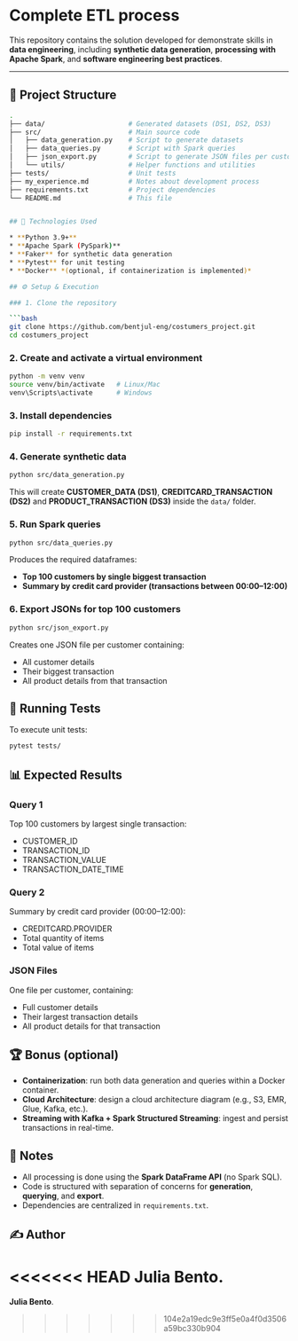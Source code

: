 # Complete ETL process

This repository contains the solution developed for demonstrate skills in **data engineering**, including **synthetic data generation**, **processing with Apache Spark**, and **software engineering best practices**.

---

## 📂 Project Structure

```bash
.
├── data/                     # Generated datasets (DS1, DS2, DS3)
├── src/                      # Main source code
│   ├── data_generation.py    # Script to generate datasets
│   ├── data_queries.py       # Script with Spark queries
│   ├── json_export.py        # Script to generate JSON files per customer
│   └── utils/                # Helper functions and utilities
├── tests/                    # Unit tests
├── my_experience.md          # Notes about development process
├── requirements.txt          # Project dependencies
└── README.md                 # This file


## 🚀 Technologies Used

* **Python 3.9+**
* **Apache Spark (PySpark)**
* **Faker** for synthetic data generation
* **Pytest** for unit testing
* **Docker** *(optional, if containerization is implemented)*

## ⚙️ Setup & Execution

### 1. Clone the repository

```bash
git clone https://github.com/bentjul-eng/costumers_project.git
cd costumers_project
```

### 2. Create and activate a virtual environment

```bash
python -m venv venv
source venv/bin/activate   # Linux/Mac
venv\Scripts\activate      # Windows
```

### 3. Install dependencies

```bash
pip install -r requirements.txt
```

### 4. Generate synthetic data

```bash
python src/data_generation.py
```

This will create **CUSTOMER_DATA (DS1)**, **CREDITCARD_TRANSACTION (DS2)** and **PRODUCT_TRANSACTION (DS3)** inside the `data/` folder.

### 5. Run Spark queries

```bash
python src/data_queries.py
```

Produces the required dataframes:
* **Top 100 customers by single biggest transaction**
* **Summary by credit card provider (transactions between 00:00–12:00)**

### 6. Export JSONs for top 100 customers

```bash
python src/json_export.py
```

Creates one JSON file per customer containing:
* All customer details
* Their biggest transaction
* All product details from that transaction

## 🧪 Running Tests

To execute unit tests:

```bash
pytest tests/
```

## 📊 Expected Results

### Query 1
Top 100 customers by largest single transaction:
* CUSTOMER_ID
* TRANSACTION_ID
* TRANSACTION_VALUE
* TRANSACTION_DATE_TIME

### Query 2
Summary by credit card provider (00:00–12:00):
* CREDITCARD.PROVIDER
* Total quantity of items
* Total value of items

### JSON Files
One file per customer, containing:
* Full customer details
* Their largest transaction details
* All product details for that transaction

## 🏆 Bonus (optional)

* **Containerization**: run both data generation and queries within a Docker container.
* **Cloud Architecture**: design a cloud architecture diagram (e.g., S3, EMR, Glue, Kafka, etc.).
* **Streaming with Kafka + Spark Structured Streaming**: ingest and persist transactions in real-time.

## 📌 Notes

* All processing is done using the **Spark DataFrame API** (no Spark SQL).
* Code is structured with separation of concerns for **generation**, **querying**, and **export**.
* Dependencies are centralized in `requirements.txt`.


## ✍️ Author

<<<<<<< HEAD
**Julia Bento**.
=======
**Julia Bento**.
>>>>>>> 104e2a19edc9e3ff5e0a4f0d3506a59bc330b904
